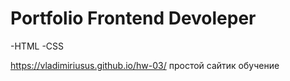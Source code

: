 # Portfolio Frontend Devoleper
-HTML
-CSS

https://vladimiriusus.github.io/hw-03/
простой сайтик обучение
